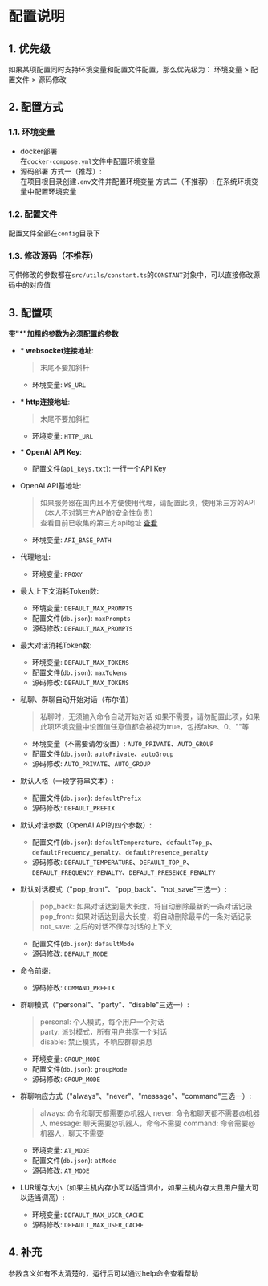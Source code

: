 # 配置说明
## 1. 优先级
如果某项配置同时支持环境变量和配置文件配置，那么优先级为：
环境变量 > 配置文件 > 源码修改
## 2. 配置方式
### 1.1. 环境变量
- docker部署  
在`docker-compose.yml`文件中配置环境变量
- 源码部署
方式一（推荐）:  
在项目根目录创建`.env`文件并配置环境变量
方式二（不推荐）:
在系统环境变量中配置环境变量

### 1.2. 配置文件
配置文件全部在`config`目录下

### 1.3. 修改源码（不推荐）
可供修改的参数都在`src/utils/constant.ts`的`CONSTANT`对象中，可以直接修改源码中的对应值

## 3. 配置项
__带"*"加粗的参数为必须配置的参数__
- __* websocket连接地址__:
    > 末尾不要加斜杆
    - 环境变量: `WS_URL`
- __* http连接地址__:
    > 末尾不要加斜杠
    - 环境变量: `HTTP_URL`
- __* OpenAI API Key__:
    - 配置文件(`api_keys.txt`): 一行一个API Key 
- OpenAI API基地址:
    > 如果服务器在国内且不方便使用代理，请配置此项，使用第三方的API（本人不对第三方API的安全性负责）  
    > 查看目前已收集的第三方api地址 [查看](./api.md)
    - 环境变量: `API_BASE_PATH`
- 代理地址:
    - 环境变量: `PROXY`
- 最大上下文消耗Token数:
    - 环境变量: `DEFAULT_MAX_PROMPTS`
    - 配置文件(`db.json`): `maxPrompts`
    - 源码修改: `DEFAULT_MAX_PROMPTS`
- 最大对话消耗Token数:
    - 环境变量: `DEFAULT_MAX_TOKENS`
    - 配置文件(`db.json`): `maxTokens`
    - 源码修改: `DEFAULT_MAX_TOKENS`
- 私聊、群聊自动开始对话（布尔值）
    > 私聊时，无须输入命令自动开始对话
    > 如果不需要，请勿配置此项，如果此项环境变量中设置值任意值都会被视为true，包括false、0、""等
    - 环境变量（不需要请勿设置）: `AUTO_PRIVATE`、`AUTO_GROUP`
    - 配置文件(`db.json`): `autoPrivate`、`autoGroup`
    - 源码修改: `AUTO_PRIVATE`、`AUTO_GROUP`
- 默认人格（一段字符串文本）:
    - 配置文件(`db.json`): `defaultPrefix`
    - 源码修改: `DEFAULT_PREFIX`
- 默认对话参数（OpenAI API的四个参数）:
    - 配置文件(`db.json`): `defaultTemperature`、`defaultTop_p`、`defaultFrequency_penalty`、`defaultPresence_penalty`
    - 源码修改: `DEFAULT_TEMPERATURE`、`DEFAULT_TOP_P`、`DEFAULT_FREQUENCY_PENALTY`、`DEFAULT_PRESENCE_PENALTY`
- 默认对话模式（"pop_front"、"pop_back"、"not_save"三选一）:
    >pop_back: 如果对话达到最大长度，将自动删除最新的一条对话记录  
    >pop_front: 如果对话达到最大长度，将自动删除最早的一条对话记录  
    >not_save: 之后的对话不保存对话的上下文
    - 配置文件(`db.json`): `defaultMode`
    - 源码修改: `DEFAULT_MODE`
- 命令前缀:
    - 源码修改: `COMMAND_PREFIX`
- 群聊模式（"personal"、"party"、"disable"三选一）:
    >personal: 个人模式，每个用户一个对话  
    >party: 派对模式，所有用户共享一个对话  
    >disable: 禁止模式，不响应群聊消息
    - 环境变量: `GROUP_MODE`
    - 配置文件(`db.json`): `groupMode`
    - 源码修改: `GROUP_MODE`
- 群聊响应方式（"always"、"never"、"message"、"command"三选一）:
    >always: 命令和聊天都需要@机器人
    >never: 命令和聊天都不需要@机器人
    >message: 聊天需要@机器人，命令不需要
    >command: 命令需要@机器人，聊天不需要
    - 环境变量: `AT_MODE`
    - 配置文件(`db.json`): `atMode`
    - 源码修改: `AT_MODE`

- LUR缓存大小（如果主机内存小可以适当调小，如果主机内存大且用户量大可以适当调高）:
    - 环境变量: `DEFAULT_MAX_USER_CACHE`
    - 源码修改: `DEFAULT_MAX_USER_CACHE`

## 4. 补充
参数含义如有不太清楚的，运行后可以通过help命令查看帮助